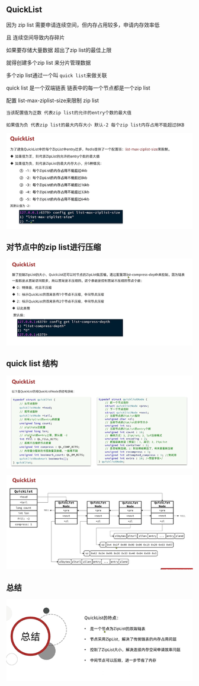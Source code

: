 QuickList
---

因为 zip list 需要申请连续空间，但内存占用较多，申请内存效率低

且 连续空间导致内存碎片

如果要存储大量数据 超出了zip list的最佳上限

就得创建多个zip list 来分片管理数据

多个zip list通过一个叫 `quick list`来做关联

quick list 是一个双端链表 链表中的每一个节点都是一个zip list


配置 list-max-ziplist-size来限制 zip list

    当该配置值为正数 代表zip list的允许的entry个数的最大值

    如果值为负 代表zip list的最大内存大小 默认-2 每个zip list内存占用不能超过8KB

![img_86.png](img_86.png)

对节点中的zip list进行压缩
---

![img_87.png](img_87.png)

quick list 结构
---

![img_88.png](img_88.png)

![img_89.png](img_89.png)

总结
---

![img_90.png](img_90.png)